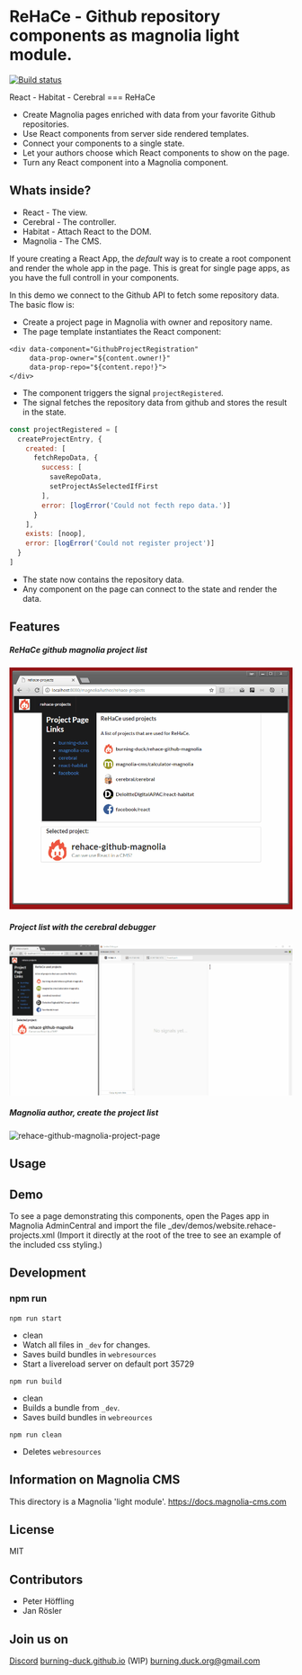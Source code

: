 # ReHaCe - Github repository components as magnolia light module.
 
[![Build status][travis-image]][travis-url]


React - Habitat - Cerebral === ReHaCe

- Create Magnolia pages enriched with data from your favorite Github repositories.
- Use React components from server side rendered templates.
- Connect your components to a single state.
- Let your authors choose which React components to show on the page.
- Turn any React component into a Magnolia component.

## Whats inside?

- React - The view.
- Cerebral -  The controller.
- Habitat - Attach React to the DOM.
- Magnolia - The CMS.

If youre creating a React App, the _default_ way is to create a root component and render the whole app in the page.
This is great for single page apps, as you have the full controll in your components.





In this demo we connect to the Github API to fetch some repository data.
The basic flow is:

- Create a project page in Magnolia with owner and repository name.
- The page template instantiates the React component:
```
<div data-component="GithubProjectRegistration"
     data-prop-owner="${content.owner!}"
     data-prop-repo="${content.repo!}">
</div>
```
- The component triggers the signal `projectRegistered`.
- The signal fetches the repository data from github and stores the result in the state.
```js
const projectRegistered = [
  createProjectEntry, {
    created: [
      fetchRepoData, {
        success: [
          saveRepoData,
          setProjectAsSelectedIfFirst
        ],
        error: [logError('Could not fecth repo data.')]
      }
    ],
    exists: [noop],
    error: [logError('Could not register project')]
  }
]
```
- The state now contains the repository data.
- Any component on the page can connect to the state and render the data.


## Features

##### ReHaCe github magnolia project list
![rehace-github-magnolia-project-page](docs/rehace-github-magnolia-project-page.gif)

##### Project list with the cerebral debugger
![rehace-github-magnolia-project-page](docs/rehace-github-magnolia-cerebral-debugger.gif)

##### Magnolia author, create the project list
![rehace-github-magnolia-project-page](docs/rehace-github-magnolia.gif)


## Usage

## Demo
To see a page demonstrating this components, open the Pages app in Magnolia AdminCentral and import the file _dev/demos/website.rehace-projects.xml (Import it directly at the root of the tree to see an example of the included css styling.)


## Development

### npm run

```
npm run start
```
- clean
- Watch all files in `_dev` for changes.
- Saves build bundles in `webresources`
- Start a livereload server on default port 35729


```
npm run build
```
- clean
- Builds a bundle from `_dev`.
- Saves build bundles in `webreources`


```
npm run clean
```
- Deletes `webresources`


## Information on Magnolia CMS

This directory is a Magnolia 'light module'.
https://docs.magnolia-cms.com


## License
 MIT

## Contributors

- Peter Höffling
- Jan Rösler

## Join us on
[Discord](https://discord.gg/5KGSrfd)
[burning-duck.github.io](https://burning-duck.github.io/) (WIP)
burning.duck.org@gmail.com


[travis-image]: https://img.shields.io/travis/burning-duck/rehace-github-magnolia.svg?style=flat
[travis-url]: https://travis-ci.org/burning-duck/rehace-github-magnolia
